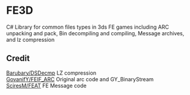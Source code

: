 # FE3D
C# Library for common files types in 3ds FE games including ARC unpacking and pack, 
Bin decompiling and compiling, Message archives, and lz compression

## Credit 
[Barubary/DSDecmp](https://github.com/Barubary/dsdecmp) LZ compression<br/>
[GovanifY/FEIF_ARC](https://github.com/GovanifY/FEIF_ARC) Original arc code and GY_BinaryStream<br/>
[SciresM/FEAT](https://github.com/SciresM/FEAT) FE Message code<br/>
